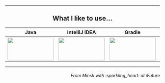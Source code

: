 


___
<h2 align="center">What I like to use...</h3>

| Java | IntelliJ IDEA | Gradle | Maven | Junit5 | Selenide | Cucumber |
|:------:|:----:|:----:|:------:|:------:|:------:|:------:|
| <img src="https://github.com/Vasili888-QA/Vasili888-QA/blob/master/images/java.png" width="150" height="75"> | <img src="https://github.com/Vasili888-QA/Vasili888-QA/blob/master/images/intelliJ-IDEA.jpg" width="150" height="75"> | <img src="https://github.com/Vasili888-QA/Vasili888-QA/blob/master/images/Gradle.png" width="150" height="75"> ||| <img src="https://github.com/Vasili888-QA/Vasili888-QA/blob/master/images/cucumber.jpg" width="150" height="75"> |

---


<h6 align="right">From Minsk with :sparkling_heart:  at iFuture</h6>
